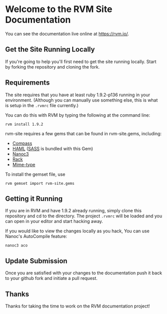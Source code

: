 # Welcome to the RVM Site Documentation

You can see the documentation live online at <https://rvm.io/>.

## Get the Site Running Locally

If you're going to help you'll first need to get the site running locally. Start by forking the repository and cloning the fork.

## Requirements

The site requires that you have at least ruby 1.9.2-p136 running in your environment. (Although you can manually use something else, this is what is setup in the `.rvmrc` file currently.)

You can do this with RVM by typing the following at the command line:

    rvm install 1.9.2

rvm-site requires a few gems that can be found in rvm-site.gems, including:

- [Compass](http://compass-style.org/)
- [HAML](http://haml-lang.com/) ([SASS](http://sass-lang.com/) is bundled with this Gem)
- [Nanoc3](http://nanoc.stoneship.org/)
- [Rack](http://guides.rubyonrails.org/rails_on_rack.html)
- [Mime-type](http://rubyforge.org/projects/mime-types/)

To install the gemset file, use

    rvm gemset import rvm-site.gems


## Getting it Running

If you are in RVM and have 1.9.2 already running,
simply clone this repository and cd to the directory.
The project `.rvmrc` will be loaded and you can open in your editor and start
hacking away.

If you would like to view the changes locally as you hack,
You can use Nanoc's AutoCompile feature:

	nanoc3 aco

## Update Submission

Once you are satisfied with your changes to the documentation push it back to your github fork and initiate a pull request.

## Thanks

Thanks for taking the time to work on the RVM documentation project!
